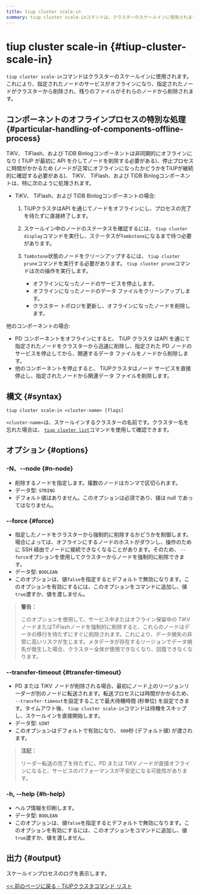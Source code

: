 ```yaml
---
title: tiup cluster scale-in
summary: tiup cluster scale-inコマンドは、クラスターのスケールインに使用されます。指定されたノードのサービスがオフラインになり、ノードがクラスターから削除され、残りのファイルが削除されます。特定のコンポーネントには特別な処理があり、スケールインプロセスのログが表示されます。オプションには、ノードの指定や強制的な削除の制御などがあります。
---
```


# tiup cluster scale-in {#tiup-cluster-scale-in}

`tiup cluster scale-in`コマンドはクラスターのスケールインに使用されます。これにより、指定されたノードのサービスがオフラインになり、指定されたノードがクラスターから削除され、残りのファイルがそれらのノードから削除されます。

## コンポーネントのオフラインプロセスの特別な処理 {#particular-handling-of-components-offline-process}

TiKV、 TiFlash、および TiDB Binlogコンポーネントは非同期的にオフラインになり ( TiUP が最初に API を介してノードを削除する必要がある)、停止プロセスに時間がかかるため (ノードが正常にオフラインになったかどうかをTiUPが継続的に確認する必要がある)、 TiKV、 TiFlash、および TiDB Binlogコンポーネントは、特に次のように処理されます。

-   TiKV、 TiFlash、および TiDB Binlogコンポーネントの場合:

    1.  TiUPクラスタはAPI を通じてノードをオフラインにし、プロセスの完了を待たずに直接終了します。
    2.  スケールイン中のノードのステータスを確認するには、 `tiup cluster display`コマンドを実行し、ステータスが`Tombstone`になるまで待つ必要があります。
    3.  `Tombstone`状態のノードをクリーンアップするには、 `tiup cluster prune`コマンドを実行する必要があります。 `tiup cluster prune`コマンドは次の操作を実行します。

        -   オフラインになったノードのサービスを停止します。
        -   オフラインになったノードのデータ ファイルをクリーンアップします。
        -   クラスター トポロジを更新し、オフラインになったノードを削除します。

他のコンポーネントの場合:

-   PD コンポーネントをオフラインにすると、 TiUP クラスタ はAPI を通じて指定されたノードをクラスターから迅速に削除し、指定された PD ノードのサービスを停止してから、関連するデータ ファイルをノードから削除します。
-   他のコンポーネントを停止すると、 TiUPクラスタはノード サービスを直接停止し、指定されたノードから関連データ ファイルを削除します。

## 構文 {#syntax}

```shell
tiup cluster scale-in <cluster-name> [flags]
```

`<cluster-name>`は、スケールインするクラスターの名前です。クラスター名を忘れた場合は、 [`tiup cluster list`](/tiup/tiup-component-cluster-list.md)コマンドを使用して確認できます。

## オプション {#options}

### -N、--node {#n-node}

-   削除するノードを指定します。複数のノードはカンマで区切られます。
-   データ型: `STRING`
-   デフォルト値はありません。このオプションは必須であり、値は null であってはなりません。

### &#x20;--force {#force}

-   指定したノードをクラスターから強制的に削除するかどうかを制御します。場合によっては、オフラインにするノードのホストがダウンし、操作のために SSH 経由でノードに接続できなくなることがあります。そのため、 `--force`オプションを使用してクラスターからノードを強制的に削除できます。
-   データ型: `BOOLEAN`
-   このオプションは、値`false`を指定するとデフォルトで無効になります。このオプションを有効にするには、このオプションをコマンドに追加し、値`true`渡すか、値を渡しません。

> **警告：**
>
> このオプションを使用して、サービス中またはオフライン保留中の TiKV ノードまたはTiFlashノードを強制的に削除すると、これらのノードはデータの移行を待たずにすぐに削除されます。これにより、データ損失の非常に高いリスクが生じます。メタデータが存在するリージョンでデータ損失が発生した場合、クラスター全体が使用できなくなり、回復できなくなります。

### --transfer-timeout {#transfer-timeout}

-   PD または TiKV ノードが削除される場合、最初にノード上のリージョンリーダーが別のノードに転送されます。転送プロセスには時間がかかるため、 `--transfer-timeout`を設定することで最大待機時間 (秒単位) を設定できます。タイムアウト後、 `tiup cluster scale-in`コマンドは待機をスキップし、スケールインを直接開始します。
-   データ型: `UINT`
-   このオプションはデフォルトで有効になり、 `600`秒 (デフォルト値) が渡されます。

> **注記：**
>
> リーダー転送の完了を待たずに、PD または TiKV ノードが直接オフラインになると、サービスのパフォーマンスが不安定になる可能性があります。

### -h, --help {#h-help}

-   ヘルプ情報を印刷します。
-   データ型: `BOOLEAN`
-   このオプションは、値`false`を指定するとデフォルトで無効になります。このオプションを有効にするには、このオプションをコマンドに追加し、値`true`渡すか、値を渡しません。

## 出力 {#output}

スケールインプロセスのログを表示します。

[&lt;&lt; 前のページに戻る - TiUPクラスタコマンド リスト](/tiup/tiup-component-cluster.md#command-list)
